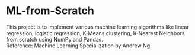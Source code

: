 # ML-from-Scratch
This project is to implement various machine learning algorithms like linear regression, logistic regression, K-Means clustering, K-Nearest Neighbors from scratch using NumPy and Pandas.\
Reference: Machine Learning Specialization by Andrew Ng
